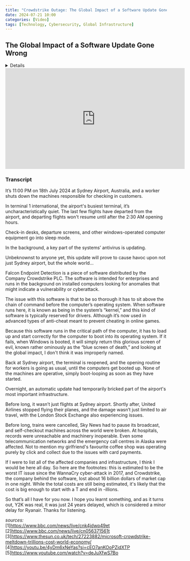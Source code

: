 ```yaml
---
title: "Crowdstrike Outage: The Global Impact of a Software Update Gone Wrong"
date: 2024-07-21 10:00
categories: [Video]
tags: [Technology, Cybersecurity, Global Infrastructure]
---
```


## The Global Impact of a Software Update Gone Wrong

<details> This video was created to discuss the Falcon Endpoint Software bug which caused majour IT outages across the globe on the 19th of July 2024. The video was shot and filmed on the 21st and the script was written of research from the BBC website.
</details> 

<iframe width="560" height="315" src="https://www.youtube.com/embed/gnUTqF_61W4?si=8ZZ1fBXN39R88CXz" title="YouTube video player" frameborder="0" allow="accelerometer; autoplay; clipboard-write; encrypted-media; gyroscope; picture-in-picture; web-share" referrerpolicy="strict-origin-when-cross-origin" allowfullscreen></iframe>

### Transcript

It’s 11:00 PM on 18th July 2024 at Sydney Airport, Australia, and a worker shuts down the machines responsible for checking in customers.

In terminal 1 international, the airport's busiest terminal, it’s uncharacteristically quiet. The last few flights have departed from the airport, and departing flights won't resume until after the 2:30 AM opening hours.

Check-in desks, departure screens, and other windows-operated computer equipment go into sleep mode.

In the background, a key part of the systems’ antivirus is updating.

Unbeknownst to anyone yet, this update will prove to cause havoc upon not just Sydney airport, but the whole world…

Falcon Endpoint Detection is a piece of software distributed by the Company Crowdstrike PLC. The software is intended for enterprises and runs in the background on installed computers looking for anomalies that might indicate a vulnerability or cyberattack.

The issue with this software is that to be so thorough it has to sit above the chain of command before the computer’s operating system. When software runs here, it is known as being in the system’s “kernel,” and this kind of software is typically reserved for drivers. Although it’s now used in advanced types of anti-cheat meant to prevent cheating in online games.

Because this software runs in the critical path of the computer, it has to load up and start correctly for the computer to boot into its operating system. If it fails, when Windows is booted, it will simply return this glorious screen of evil, known rather ominously as the “blue screen of death,” and looking at the global impact, I don't think it was improperly named.

Back at Sydney airport, the terminal is reopened, and the opening routine for workers is going as usual, until the computers get booted up. None of the machines are operative, simply boot-looping as soon as they have started.

Overnight, an automatic update had temporarily bricked part of the airport's most important infrastructure.

Before long, it wasn’t just flights at Sydney airport. Shortly after, United Airlines stopped flying their planes, and the damage wasn’t just limited to air travel, with the London Stock Exchange also experiencing issues.

Before long, trains were cancelled, Sky News had to pause its broadcast, and self-checkout machines across the world were broken. At hospitals, records were unreachable and machinery inoperable. Even some telecommunication networks and the emergency call centres in Alaska were affected. Not to mention my girlfriend's favourite coffee shop was operating purely by click and collect due to the issues with card payments.

If I were to list all of the affected companies and infrastructure, I think I would be here all day. So here are the footnotes: this is estimated to be the worst IT issue since the WannaCry cyber-attack in 2017, and Crowdstrike, the company behind the software, lost about 16 billion dollars of market cap in one night. While the total costs are still being estimated, it's likely that the cost is big enough to start with a T and end in -illions.

So that’s all I have for you now. I hope you learnt something, and as it turns out, Y2K was real, it was just 24 years delayed, which is considered a minor delay for Ryanair. Thanks for listening.


*sources:*
<br>
[1]https://www.bbc.com/news/live/cnk4jdwp49et
<br>
[2]https://www.bbc.com/news/live/cn056371561t
<br>
[3]https://www.thesun.co.uk/tech/27223882/microsoft-crowdstrike-meltdown-trillions-cost-world-economy/
<br>
[4]https://youtu.be/4yDm6xNeYas?si=cEO7anKOoPZidXTP
<br>
[5]https://www.youtube.com/watch?v=deJuXfwS7Bo 